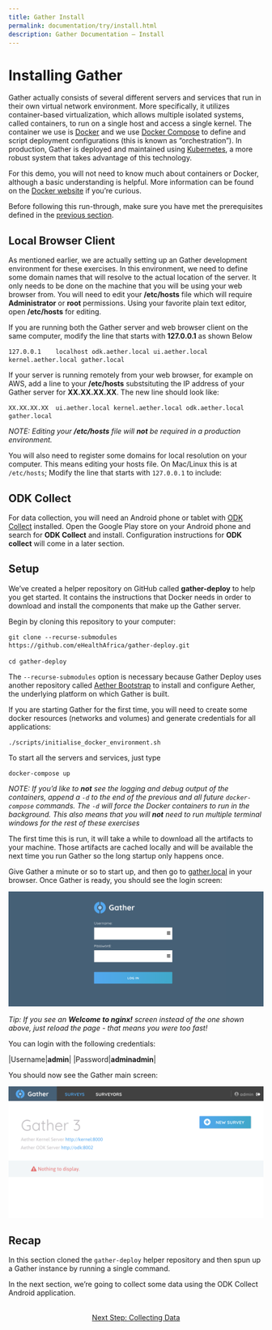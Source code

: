 ```yaml
---
title: Gather Install
permalink: documentation/try/install.html
description: Gather Documentation – Install
---
```


# Installing Gather
Gather actually consists of several different servers and services that run in their own virtual network environment.  More specifically, it utilizes container-based virtualization, which allows multiple isolated systems, called containers, to run on a single host and access a single kernel.  The container we use is [Docker](https://www.docker.com/) and we use [Docker Compose](https://docs.docker.com/compose/) to define and script deployment configurations (this is known as “orchestration”).  In production, Gather is deployed and maintained using [Kubernetes](https://kubernetes.io/), a more robust system that takes advantage of this technology.   

For this demo, you will not need to know much about containers or Docker, although a basic understanding is helpful.  More information can be found on the [Docker website](https://www.docker.com/what-docker) if you’re curious.

Before following this run-through, make sure you have met the prerequisites defined in the [previous section](index).
## Local Browser Client
As mentioned earlier, we are actually setting up an Gather development environment for these exercises.  In this environment, we need to define some domain names that will resolve to the actual location of the server.  It only needs to be done on the machine that you will be using your web browser from.  You will need to edit your **/etc/hosts** file which will require **Administrator** or **root** permissions.  Using your favorite plain text editor, open **/etc/hosts** for editing.  

If you are running both the Gather server and web browser client on the same computer, modify the line that starts with **127.0.0.1** as shown Below
```
127.0.0.1    localhost odk.aether.local ui.aether.local kernel.aether.local gather.local
```
If your server is running remotely from your web browser, for example on AWS,  add a line to your **/etc/hosts** substsituting the IP address of your Gather server for **XX.XX.XX.XX**.  The new line should look like:
```
XX.XX.XX.XX  ui.aether.local kernel.aether.local odk.aether.local gather.local
```
_NOTE: Editing your **/etc/hosts** file will **not** be required in a production environment._

You will also need to register some domains for local resolution on your computer. This means editing your hosts file. On Mac/Linux this is at `/etc/hosts`; Modify the line that starts with `127.0.0.1` to include:

## ODK Collect
For data collection, you will need an Android phone or tablet with [ODK Collect](https://play.google.com/store/apps/details?id=org.odk.collect.android&hl=en_US) installed.  Open the Google Play store on your Android phone and search for **ODK Collect** and install.  Configuration instructions for **ODK collect** will come in a later section.

## Setup
We’ve created a helper repository on GitHub called **gather-deploy** to help you get started.  It contains the instructions that Docker needs in order to download and install the components that make up the Gather server.  

Begin by cloning this repository to your computer:

```
git clone --recurse-submodules https://github.com/eHealthAfrica/gather-deploy.git

cd gather-deploy
```

The `--recurse-submodules` option is necessary because Gather Deploy uses another repository called [Aether Bootstrap](https://github.com/eHealthAfrica/aether-bootstrap) to install and configure Aether, the underlying platform on which Gather is built.

If you are starting Gather for the first time, you will need to create some docker resources (networks and volumes) and generate credentials for all applications:
```
./scripts/initialise_docker_environment.sh
```
To start all the servers and services, just type

```
docker-compose up
```

_NOTE: If you’d like to **not** see the logging and debug output of the containers, append a `-d` to the end of the previous and all future `docker-compose` commands. The  `-d` will force the Docker containers to run in the background. This also means that you will **not** need to run multiple terminal windows for the rest of these exercises_

The first time this is run, it will take a while to download all the artifacts to your machine.  Those artifacts are cached locally and will be available the next time you run Gather so the long startup only happens once.

Give Gather a minute or so to start up, and then go to [gather.local](http://gather.local) in your browser. Once Gather is ready, you should see the login screen:

![Gather login screen](/images/gather-login.png)

*Tip: If you see an **Welcome to nginx!** screen instead of the one shown above, just reload the page - that means you were too fast!*

You can login with the following credentials:

|Username|**admin**|
|Password|**adminadmin**|

You should now see the Gather main screen:

![Gather main screen](/images/gather-first-screen.png)

## Recap

In this section cloned the `gather-deploy` helper repository and then spun up a Gather instance by running a single command.

In the next section, we’re going to collect some data using the ODK Collect Android application.

<div style="margin-top: 2rem; text-align: center"><a href="collect-data">Next Step: Collecting Data</a></div>
